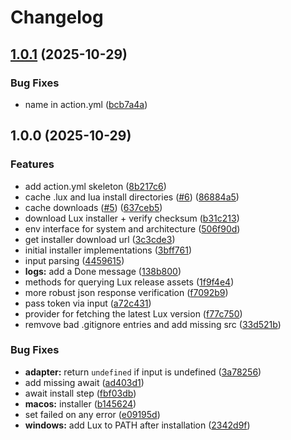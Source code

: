 # Changelog

## [1.0.1](https://github.com/lumen-oss/gh-actions-lux/compare/v1.0.0...v1.0.1) (2025-10-29)

### Bug Fixes

- name in action.yml
  ([bcb7a4a](https://github.com/lumen-oss/gh-actions-lux/commit/bcb7a4a64c0cb408cfeec378e3839c5737597944))

## 1.0.0 (2025-10-29)

### Features

- add action.yml skeleton
  ([8b217c6](https://github.com/lumen-oss/gh-actions-lux/commit/8b217c6772812a0347c21333f289768acda89810))
- cache .lux and lua install directories
  ([#6](https://github.com/lumen-oss/gh-actions-lux/issues/6))
  ([86884a5](https://github.com/lumen-oss/gh-actions-lux/commit/86884a5ac7bcb10609dc096e05c4a5caa07d1680))
- cache downloads ([#5](https://github.com/lumen-oss/gh-actions-lux/issues/5))
  ([637ceb5](https://github.com/lumen-oss/gh-actions-lux/commit/637ceb5e7408c76392cdf8c25c6205036b163f2e))
- download Lux installer + verify checksum
  ([b31c213](https://github.com/lumen-oss/gh-actions-lux/commit/b31c213ebdb859cdbb46447f1a7ab5cb6e6f7b1b))
- env interface for system and architecture
  ([506f90d](https://github.com/lumen-oss/gh-actions-lux/commit/506f90dcf7ea724b77dfe29d1fc8d95a6464ae3f))
- get installer download url
  ([3c3cde3](https://github.com/lumen-oss/gh-actions-lux/commit/3c3cde3ed0e88b07fae2cc3af6e48c9bc6ef9117))
- initial installer implementations
  ([3bff761](https://github.com/lumen-oss/gh-actions-lux/commit/3bff761699f6b3fa29391cd97f2b72b2f98a608f))
- input parsing
  ([4459615](https://github.com/lumen-oss/gh-actions-lux/commit/44596155e7bbd021f64035b6f5641d75f2d3deb8))
- **logs:** add a Done message
  ([138b800](https://github.com/lumen-oss/gh-actions-lux/commit/138b800200850b52805f98b74cdc6e0a58158bcd))
- methods for querying Lux release assets
  ([1f9f4e4](https://github.com/lumen-oss/gh-actions-lux/commit/1f9f4e443caf7e3e6242496c138987671a83f39d))
- more robust json response verification
  ([f7092b9](https://github.com/lumen-oss/gh-actions-lux/commit/f7092b9462665b460c5f90153f07a15e14df95ca))
- pass token via input
  ([a72c431](https://github.com/lumen-oss/gh-actions-lux/commit/a72c4313d52304b088987a00e318c49a1e546284))
- provider for fetching the latest Lux version
  ([f77c750](https://github.com/lumen-oss/gh-actions-lux/commit/f77c750e00babdf7175b9f270dfcbd2c5cf85eaa))
- remvove bad .gitignore entries and add missing src
  ([33d521b](https://github.com/lumen-oss/gh-actions-lux/commit/33d521bba5aa5ee7194a8d3e3e2319999f5e9963))

### Bug Fixes

- **adapter:** return `undefined` if input is undefined
  ([3a78256](https://github.com/lumen-oss/gh-actions-lux/commit/3a78256bb0177ed2b359b7494d6adcd7e6ca64d7))
- add missing await
  ([ad403d1](https://github.com/lumen-oss/gh-actions-lux/commit/ad403d11b87b854bc9ccfb6703291344c2871d9f))
- await install step
  ([fbf03db](https://github.com/lumen-oss/gh-actions-lux/commit/fbf03db3182e0e0a09639879ea751a023e2a5d8e))
- **macos:** installer
  ([b145624](https://github.com/lumen-oss/gh-actions-lux/commit/b145624049d3e0b6ed9750b499dddc2417211b3a))
- set failed on any error
  ([e09195d](https://github.com/lumen-oss/gh-actions-lux/commit/e09195d7d020d937d9bbd2122ef0b6e919bf7664))
- **windows:** add Lux to PATH after installation
  ([2342d9f](https://github.com/lumen-oss/gh-actions-lux/commit/2342d9fa17a7f1d376fbea63f23b7f0afa239982))
